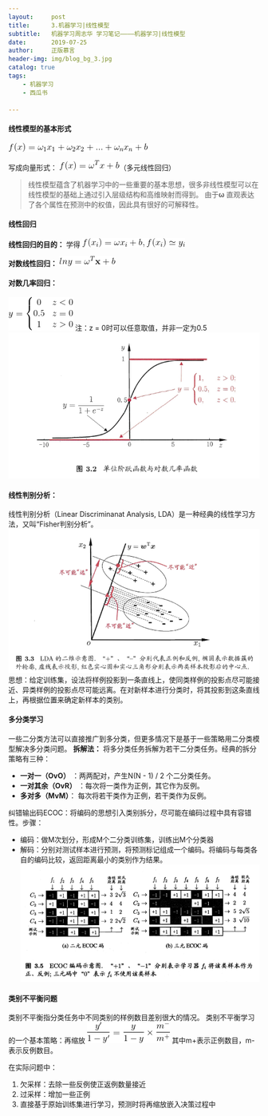 ```yaml
---
layout:     post
title:      3.机器学习|线性模型
subtitle:   机器学习周志华 学习笔记————机器学习|线性模型
date:       2019-07-25
author:     正版慕言
header-img: img/blog_bg_3.jpg
catalog: true
tags:
    - 机器学习
    - 西瓜书

---
```


#### 线性模型的基本形式
![线性模型基本形式](/img/机器学习/西瓜书/西瓜书-3.线性模型基本形式.gif)

写成向量形式：
![线性模型向量形式](/img/机器学习/西瓜书/西瓜书-3.线性模型向量形式.gif)（多元线性回归）
> 线性模型蕴含了机器学习中的一些重要的基本思想，很多非线性模型可以在线性模型的基础上通过引入层级结构和高维映射而得到。
> 由于**ω** 直观表达了各个属性在预测中的权值，因此具有很好的可解释性。

#### 线性回归
**线性回归的目的：** 学得
![线性回归](/img/机器学习/西瓜书/西瓜书-3.线性回归.gif)

**对数线性回归：**
![对数线性回归](/img/机器学习/西瓜书/西瓜书-3.对数线性回归.gif)

#### 对数几率回归：
![对数几率回归](/img/机器学习/西瓜书/西瓜书-3.对数几率回归.gif)
注：z = 0时可以任意取值，并非一定为0.5
![对数几率回归](/img/机器学习/西瓜书/西瓜书-3.对数几率回归.png)

#### 线性判别分析：
线性判别分析（Linear Discriminanat Analysis, LDA）是一种经典的线性学习方法，又叫“Fisher判别分析”。
![LDA示意图](/img/机器学习/西瓜书/西瓜书-3.LDA示意图.png)
思想：给定训练集，设法将样例投影到一条直线上，使同类样例的投影点尽可能接近、异类样例的投影点尽可能远离。在对新样本进行分类时，将其投影到这条直线上，再根据位置来确定新样本的类别。

#### 多分类学习
一些二分类方法可以直接推广到多分类，但更多情况下是基于一些策略用二分类模型解决多分类问题。
**拆解法：** 将多分类任务拆解为若干二分类任务。经典的拆分策略有三种：

* **一对一（OvO）** ：两两配对，产生N(N - 1) / 2 个二分类任务。
* **一对其余（OvR）** ：每次将一类作为正例，其它作为反例。
* **多对多（MvM）**： 每次将若干类作为正例，若干类作为反例。

纠错输出码ECOC：将编码的思想引入类别拆分，尽可能在编码过程中具有容错性。步骤：

* 编码：做M次划分，形成M个二分类训练集，训练出M个分类器
* 解码：分别对测试样本进行预测，将预测标记组成一个编码。将编码与每类各自的编码比较，返回距离最小的类别作为结果。
![ECOC编码](/img/机器学习/西瓜书/西瓜书-3.ECOC编码.png)

#### 类别不平衡问题
类别不平衡指分类任务中不同类别的样例数目差别很大的情况。
类别不平衡学习的一个基本策略：再缩放
![再缩放](/img/机器学习/西瓜书/西瓜书-3.再缩放.gif)
其中m+表示正例数目，m-表示反例数目。

在实际问题中：
1. 欠采样：去除一些反例使正返例数量接近
2. 过采样：增加一些正例
3. 直接基于原始训练集进行学习，预测时将再缩放嵌入决策过程中